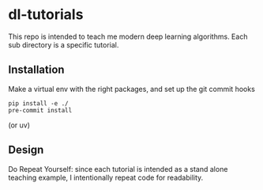 # dl-tutorials
This repo is intended to teach me modern deep learning algorithms.
Each sub directory is a specific tutorial.

## Installation

Make a virtual env with the right packages, and set up the git commit hooks

```
pip install -e ./
pre-commit install
```

(or uv)


## Design

Do Repeat Yourself: since each tutorial is intended as a stand
alone teaching example, I intentionally repeat code for readability.
